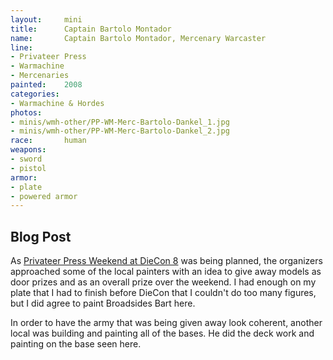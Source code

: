 ```yaml
---
layout:     mini
title:      Captain Bartolo Montador
name:       Captain Bartolo Montador, Mercenary Warcaster
line:       
- Privateer Press
- Warmachine
- Mercenaries
painted:    2008
categories:
- Warmachine & Hordes
photos:
- minis/wmh-other/PP-WM-Merc-Bartolo-Dankel_1.jpg
- minis/wmh-other/PP-WM-Merc-Bartolo-Dankel_2.jpg
race:       human
weapons:    
- sword
- pistol
armor:     
- plate
- powered armor
---
```


## Blog Post
As [Privateer Press Weekend at DieCon 8](http://www.dankelzahn.com/blog/2008/06/24/dieconprivateer-press-weekend-wrap-up/) was being planned, the organizers approached some of the local painters with an idea to give away models as door prizes and as an overall prize over the weekend. I had enough on my plate that I had to finish before DieCon that I couldn't do too many figures, but I did agree to paint Broadsides Bart here.
 
In order to have the army that was being given away look coherent, another local was building and painting all of the bases. He did the deck work and painting on the base seen here.